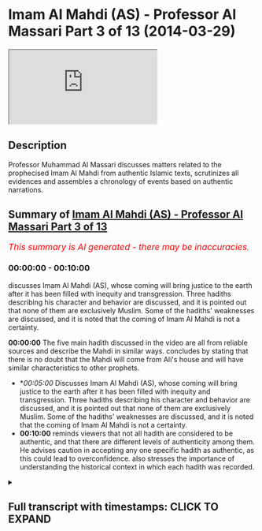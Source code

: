 # Imam Al Mahdi (AS) - Professor Al Massari Part 3 of 13 (2014-03-29)

<iframe loading='lazy' allow='autoplay' src='https://www.youtube.com/embed/cXoDEF5zBqY'></iframe>

## Description

Professor Muhammad Al Massari discusses matters related to the prophecised Imam Al Mahdi from authentic Islamic texts, scrutinizes all evidences and assembles a chronology of events based on authentic narrations.

## Summary of [Imam Al Mahdi (AS) - Professor Al Massari Part 3 of 13](https://www.youtube.com/watch?v=cXoDEF5zBqY)


*<span style="color:red; font-size:125%">This summary is AI generated - there may be inaccuracies</span>. [](/)*

### <a onclick="modifyYTiframeseektime('0')">00:00:00</a> - <a onclick="modifyYTiframeseektime('600')">00:10:00</a>

 discusses Imam Al Mahdi (AS), whose coming will bring justice to the earth after it has been filled with inequity and transgression. Three hadiths describing his character and behavior are discussed, and it is pointed out that none of them are exclusively Muslim. Some of the hadiths' weaknesses are discussed, and it is noted that the coming of Imam Al Mahdi is not a certainty.

**<a onclick="modifyYTiframeseektime('0')">00:00:00</a>** The five main hadith discussed in the video are all from reliable sources and describe the Mahdi in similar ways.  concludes by stating that there is no doubt that the Mahdi will come from Ali's house and will have similar characteristics to other prophets.
* **<a onclick="modifyYTiframeseektime('300')">00:05:00</a>* Discusses Imam Al Mahdi (AS), whose coming will bring justice to the earth after it has been filled with inequity and transgression. Three hadiths describing his character and behavior are discussed, and it is pointed out that none of them are exclusively Muslim. Some of the hadiths' weaknesses are discussed, and it is noted that the coming of Imam Al Mahdi is not a certainty.
* **<a onclick="modifyYTiframeseektime('600')">00:10:00</a>** reminds viewers that not all hadith are considered to be authentic, and that there are different levels of authenticity among them. He advises caution in accepting any one specific hadith as authentic, as this could lead to overconfidence. also stresses the importance of understanding the historical context in which each hadith was recorded.

<details><summary><h2>Full transcript with timestamps: CLICK TO EXPAND</h2></summary>

<a onclick="modifyYTiframeseektime('0')">0:00:00</a> yeah and he took on him to protect the  
<a onclick="modifyYTiframeseektime('2')">0:00:02</a> dicker so he made sure that the  
<a onclick="modifyYTiframeseektime('4')">0:00:04</a> companions will tell the truth and  
<a onclick="modifyYTiframeseektime('6')">0:00:06</a> memorize properly where it is counts  
<a onclick="modifyYTiframeseektime('9')">0:00:09</a> he never ordered us to listen to their  
<a onclick="modifyYTiframeseektime('11')">0:00:11</a> point of view although their point of  
<a onclick="modifyYTiframeseektime('12')">0:00:12</a> view is that respect to at a point of  
<a onclick="modifyYTiframeseektime('13')">0:00:13</a> view like any other scholar or even more  
<a onclick="modifyYTiframeseektime('15')">0:00:15</a> than in elsewhere because they have  
<a onclick="modifyYTiframeseektime('17')">0:00:17</a> taken scholarship from the original  
<a onclick="modifyYTiframeseektime('19')">0:00:19</a> direct and pure source let me say you  
<a onclick="modifyYTiframeseektime('20')">0:00:20</a> know allah but still it's an opinion  
<a onclick="modifyYTiframeseektime('22')">0:00:22</a> opinion cannot out  
<a onclick="modifyYTiframeseektime('24')">0:00:24</a> outshine the reported  
<a onclick="modifyYTiframeseektime('27')">0:00:27</a> narratives from messenger of allah in no  
<a onclick="modifyYTiframeseektime('29')">0:00:29</a> way so we are not obliged  
<a onclick="modifyYTiframeseektime('32')">0:00:32</a> to take the opinion of venus road nor  
<a onclick="modifyYTiframeseektime('34')">0:00:34</a> his companions as a guideline what we  
<a onclick="modifyYTiframeseektime('36')">0:00:36</a> are glad to take is that what has come  
<a onclick="modifyYTiframeseektime('37')">0:00:37</a> from singular allah as long as we have  
<a onclick="modifyYTiframeseektime('39')">0:00:39</a> verified its reliability and  
<a onclick="modifyYTiframeseektime('41')">0:00:41</a> authenticity so the objection here is  
<a onclick="modifyYTiframeseektime('43')">0:00:43</a> not really a very strong objection and  
<a onclick="modifyYTiframeseektime('46')">0:00:46</a> we should not be  
<a onclick="modifyYTiframeseektime('47')">0:00:47</a> uh  
<a onclick="modifyYTiframeseektime('48')">0:00:48</a> causing us to regard this hadith as  
<a onclick="modifyYTiframeseektime('50')">0:00:50</a> questionable  
<a onclick="modifyYTiframeseektime('51')">0:00:51</a> the third hadith is from abu hurayrah  
<a onclick="modifyYTiframeseektime('61')">0:01:01</a> if there is only one day remaining in  
<a onclick="modifyYTiframeseektime('63')">0:01:03</a> the dunya this is obviously a  
<a onclick="modifyYTiframeseektime('64')">0:01:04</a> metaphorical form that it is going to  
<a onclick="modifyYTiframeseektime('67')">0:01:07</a> happen even if it's the last day it will  
<a onclick="modifyYTiframeseektime('69')">0:01:09</a> not be the last day of wesley but this  
<a onclick="modifyYTiframeseektime('70')">0:01:10</a> is a metaphorical if there will be only  
<a onclick="modifyYTiframeseektime('73')">0:01:13</a> one day allah will extend that day until  
<a onclick="modifyYTiframeseektime('75')">0:01:15</a> a man from my family will take the  
<a onclick="modifyYTiframeseektime('77')">0:01:17</a> rulership  
<a onclick="modifyYTiframeseektime('80')">0:01:20</a> whose name is corresponding or similar  
<a onclick="modifyYTiframeseektime('82')">0:01:22</a> or equal to mining everything about how  
<a onclick="modifyYTiframeseektime('84')">0:01:24</a> you interpret the word you want but what  
<a onclick="modifyYTiframeseektime('86')">0:01:26</a> it means stepping on top of the footstep  
<a onclick="modifyYTiframeseektime('89')">0:01:29</a> now does it mean it his name is muhammad  
<a onclick="modifyYTiframeseektime('91')">0:01:31</a> or ahmad this is the name of the prophet  
<a onclick="modifyYTiframeseektime('93')">0:01:33</a> or it may be the meaning of the name  
<a onclick="modifyYTiframeseektime('98')">0:01:38</a> someone could  
<a onclick="modifyYTiframeseektime('111')">0:01:51</a> so it could be in various things not  
<a onclick="modifyYTiframeseektime('113')">0:01:53</a> necessarily meaning it has to be exactly  
<a onclick="modifyYTiframeseektime('115')">0:01:55</a> muhammad muhammad  
<a onclick="modifyYTiframeseektime('116')">0:01:56</a> the fourth hadith  
<a onclick="modifyYTiframeseektime('124')">0:02:04</a> of  
<a onclick="modifyYTiframeseektime('125')">0:02:05</a> allah  
<a onclick="modifyYTiframeseektime('129')">0:02:09</a> if it has been only one day remaining  
<a onclick="modifyYTiframeseektime('131')">0:02:11</a> from that dunya in that day allah will  
<a onclick="modifyYTiframeseektime('134')">0:02:14</a> send a man from us ali is talking for us  
<a onclick="modifyYTiframeseektime('137')">0:02:17</a> meaning from the  
<a onclick="modifyYTiframeseektime('138')">0:02:18</a> it  
<a onclick="modifyYTiframeseektime('139')">0:02:19</a> who will fill it with justice  
<a onclick="modifyYTiframeseektime('141')">0:02:21</a> as it has been filled with injustice  
<a onclick="modifyYTiframeseektime('146')">0:02:26</a> so that's the hat the fourth heaven  
<a onclick="modifyYTiframeseektime('147')">0:02:27</a> fifth hadith  
<a onclick="modifyYTiframeseektime('149')">0:02:29</a> it is uh from ibrahim muhammad  
<a onclick="modifyYTiframeseektime('152')">0:02:32</a> from his father from ali  
<a onclick="modifyYTiframeseektime('154')">0:02:34</a> another hadith actually different than  
<a onclick="modifyYTiframeseektime('155')">0:02:35</a> the previous one  
<a onclick="modifyYTiframeseektime('160')">0:02:40</a> is from us the people of the  
<a onclick="modifyYTiframeseektime('162')">0:02:42</a> prophetic house  
<a onclick="modifyYTiframeseektime('164')">0:02:44</a> allah will perfect him in one night  
<a onclick="modifyYTiframeseektime('168')">0:02:48</a> this is the only one which is this  
<a onclick="modifyYTiframeseektime('170')">0:02:50</a> coming only through one channel and this  
<a onclick="modifyYTiframeseektime('172')">0:02:52</a> channel is only hasan meaning it's  
<a onclick="modifyYTiframeseektime('173')">0:02:53</a> acceptable it is not to deliver an  
<a onclick="modifyYTiframeseektime('175')">0:02:55</a> authenticity which is  
<a onclick="modifyYTiframeseektime('178')">0:02:58</a> fixed by the strict scholars like  
<a onclick="modifyYTiframeseektime('179')">0:02:59</a> bukhari and muslim  
<a onclick="modifyYTiframeseektime('181')">0:03:01</a> so we cannot claim it is authentic the  
<a onclick="modifyYTiframeseektime('183')">0:03:03</a> previous one are authentic they may have  
<a onclick="modifyYTiframeseektime('184')">0:03:04</a> come with one stat hassam but the other  
<a onclick="modifyYTiframeseektime('187')">0:03:07</a> hassan is not collaborating together  
<a onclick="modifyYTiframeseektime('188')">0:03:08</a> lifting it to the level of our industry  
<a onclick="modifyYTiframeseektime('190')">0:03:10</a> but this one has come with only that one  
<a onclick="modifyYTiframeseektime('192')">0:03:12</a> is not  
<a onclick="modifyYTiframeseektime('193')">0:03:13</a> and  
<a onclick="modifyYTiframeseektime('194')">0:03:14</a> this only channel which has this word  
<a onclick="modifyYTiframeseektime('196')">0:03:16</a> usually  
<a onclick="modifyYTiframeseektime('197')">0:03:17</a> allah perfect him in one night and maybe  
<a onclick="modifyYTiframeseektime('199')">0:03:19</a> it's not memorized probably maybe he  
<a onclick="modifyYTiframeseektime('201')">0:03:21</a> says allah will perfect things through  
<a onclick="modifyYTiframeseektime('203')">0:03:23</a> him in one night which makes sense when  
<a onclick="modifyYTiframeseektime('206')">0:03:26</a> we compare to the other hadith which  
<a onclick="modifyYTiframeseektime('208')">0:03:28</a> talk about that he will fill the earth  
<a onclick="modifyYTiframeseektime('210')">0:03:30</a> with justice and equity after it has  
<a onclick="modifyYTiframeseektime('212')">0:03:32</a> been filled with injustice in a  
<a onclick="modifyYTiframeseektime('213')">0:03:33</a> transgression  
<a onclick="modifyYTiframeseektime('214')">0:03:34</a> so we cannot rely really even in the  
<a onclick="modifyYTiframeseektime('216')">0:03:36</a> wording to be exacting there may be some  
<a onclick="modifyYTiframeseektime('218')">0:03:38</a> some proposition or some part of the  
<a onclick="modifyYTiframeseektime('221')">0:03:41</a> sentence missing there because as we  
<a onclick="modifyYTiframeseektime('223')">0:03:43</a> said the snad is not extremely bad but  
<a onclick="modifyYTiframeseektime('225')">0:03:45</a> it is not to the authenticity level we  
<a onclick="modifyYTiframeseektime('227')">0:03:47</a> are used to usually in the  
<a onclick="modifyYTiframeseektime('230')">0:03:50</a> in the habit so these are the really the  
<a onclick="modifyYTiframeseektime('232')">0:03:52</a> five main hadith you may notice easily  
<a onclick="modifyYTiframeseektime('234')">0:03:54</a> that none of them use the red money  
<a onclick="modifyYTiframeseektime('237')">0:03:57</a> so the people convention that the one  
<a onclick="modifyYTiframeseektime('239')">0:03:59</a> with these characteristics is the mahdi  
<a onclick="modifyYTiframeseektime('241')">0:04:01</a> is really  
<a onclick="modifyYTiframeseektime('243')">0:04:03</a> the head of the people and coming from  
<a onclick="modifyYTiframeseektime('245')">0:04:05</a> other sources and channels but it's not  
<a onclick="modifyYTiframeseektime('246')">0:04:06</a> coming there's no hadith away so let's  
<a onclick="modifyYTiframeseektime('249')">0:04:09</a> look at this and think about it number  
<a onclick="modifyYTiframeseektime('251')">0:04:11</a> one  
<a onclick="modifyYTiframeseektime('252')">0:04:12</a> and this will make us even more  
<a onclick="modifyYTiframeseektime('255')">0:04:15</a> convinced about that that there's no  
<a onclick="modifyYTiframeseektime('256')">0:04:16</a> wonder that the combines of abdullah mr  
<a onclick="modifyYTiframeseektime('258')">0:04:18</a> would say that al-mahdi says  
<a onclick="modifyYTiframeseektime('260')">0:04:20</a> does not deny that like this galaxy will  
<a onclick="modifyYTiframeseektime('263')">0:04:23</a> come later but the real madison  
<a onclick="modifyYTiframeseektime('265')">0:04:25</a> so these are his characteristics he's  
<a onclick="modifyYTiframeseektime('268')">0:04:28</a> been alibity in the material from my  
<a onclick="modifyYTiframeseektime('270')">0:04:30</a> house  
<a onclick="modifyYTiframeseektime('271')">0:04:31</a> that has come in four  
<a onclick="modifyYTiframeseektime('272')">0:04:32</a> authentic hadith and in a hadith which  
<a onclick="modifyYTiframeseektime('275')">0:04:35</a> is a fifth one which is hasan  
<a onclick="modifyYTiframeseektime('278')">0:04:38</a> and will come in the hadith of the black  
<a onclick="modifyYTiframeseektime('280')">0:04:40</a> banners which will come in a special  
<a onclick="modifyYTiframeseektime('282')">0:04:42</a> section because it has his own space and  
<a onclick="modifyYTiframeseektime('283')">0:04:43</a> islamic  
<a onclick="modifyYTiframeseektime('286')">0:04:46</a> and also in the hadith  
<a onclick="modifyYTiframeseektime('287')">0:04:47</a> it reminds us about the which will comes  
<a onclick="modifyYTiframeseektime('289')">0:04:49</a> later  
<a onclick="modifyYTiframeseektime('290')">0:04:50</a> so this seems to be that he is from  
<a onclick="modifyYTiframeseektime('292')">0:04:52</a> albeit seems to be if  
<a onclick="modifyYTiframeseektime('295')">0:04:55</a> the whole thing can be regarded  
<a onclick="modifyYTiframeseektime('296')">0:04:56</a> authentic that's the most authentic part  
<a onclick="modifyYTiframeseektime('298')">0:04:58</a> of it this attribute that is from the  
<a onclick="modifyYTiframeseektime('300')">0:05:00</a> house of the prophet is well established  
<a onclick="modifyYTiframeseektime('303')">0:05:03</a> i would say  
<a onclick="modifyYTiframeseektime('304')">0:05:04</a> i would feel confident be a doubt  
<a onclick="modifyYTiframeseektime('307')">0:05:07</a> the second one  
<a onclick="modifyYTiframeseektime('310')">0:05:10</a> he fills the earth with justice after it  
<a onclick="modifyYTiframeseektime('311')">0:05:11</a> has been filled with inequity and  
<a onclick="modifyYTiframeseektime('313')">0:05:13</a> transgression  
<a onclick="modifyYTiframeseektime('314')">0:05:14</a> this has come in three athletic hadith  
<a onclick="modifyYTiframeseektime('318')">0:05:18</a> and we if we are liberal in celebrating  
<a onclick="modifyYTiframeseektime('321')">0:05:21</a> allah perfectly in one night meaning  
<a onclick="modifyYTiframeseektime('323')">0:05:23</a> allah will perfect the conditions  
<a onclick="modifyYTiframeseektime('324')">0:05:24</a> through him in one night  
<a onclick="modifyYTiframeseektime('327')">0:05:27</a> yeah  
<a onclick="modifyYTiframeseektime('328')">0:05:28</a> which means  
<a onclick="modifyYTiframeseektime('329')">0:05:29</a> actually  
<a onclick="modifyYTiframeseektime('330')">0:05:30</a> instead of  
<a onclick="modifyYTiframeseektime('331')">0:05:31</a> allah believe in be with him with him  
<a onclick="modifyYTiframeseektime('335')">0:05:35</a> has been missing and now it's only two  
<a onclick="modifyYTiframeseektime('336')">0:05:36</a> letters  
<a onclick="modifyYTiframeseektime('338')">0:05:38</a> because we say that is not a business  
<a onclick="modifyYTiframeseektime('339')">0:05:39</a> now we can we can rely upon  
<a onclick="modifyYTiframeseektime('342')">0:05:42</a> then it fits in that meaning if allah  
<a onclick="modifyYTiframeseektime('344')">0:05:44</a> perfect everything through him meaning  
<a onclick="modifyYTiframeseektime('345')">0:05:45</a> the earth must be filled with justice  
<a onclick="modifyYTiframeseektime('347')">0:05:47</a> after it has been followed if we like  
<a onclick="modifyYTiframeseektime('349')">0:05:49</a> transformation so it fits in that  
<a onclick="modifyYTiframeseektime('350')">0:05:50</a> meaning and this is the better  
<a onclick="modifyYTiframeseektime('352')">0:05:52</a> approach in understanding this sentence  
<a onclick="modifyYTiframeseektime('354')">0:05:54</a> because some people say he maybe have  
<a onclick="modifyYTiframeseektime('356')">0:05:56</a> been living a life of the unworried and  
<a onclick="modifyYTiframeseektime('359')">0:05:59</a> the one who is not caring about the  
<a onclick="modifyYTiframeseektime('360')">0:06:00</a> nation and suddenly in one night he  
<a onclick="modifyYTiframeseektime('362')">0:06:02</a> awakes to his responsibility and become  
<a onclick="modifyYTiframeseektime('364')">0:06:04</a> this i'm not saying this is impossible  
<a onclick="modifyYTiframeseektime('366')">0:06:06</a> but does not look like this is a  
<a onclick="modifyYTiframeseektime('368')">0:06:08</a> characteristic which  
<a onclick="modifyYTiframeseektime('370')">0:06:10</a> really or he is a drunkard and suddenly  
<a onclick="modifyYTiframeseektime('371')">0:06:11</a> become a wise man or something i don't  
<a onclick="modifyYTiframeseektime('374')">0:06:14</a> think this is the i think it's a better  
<a onclick="modifyYTiframeseektime('375')">0:06:15</a> to say since that sentence has come with  
<a onclick="modifyYTiframeseektime('378')">0:06:18</a> not the top is not we wish for maybe a  
<a onclick="modifyYTiframeseektime('381')">0:06:21</a> the word with him has fallen  
<a onclick="modifyYTiframeseektime('383')">0:06:23</a> aside either  
<a onclick="modifyYTiframeseektime('385')">0:06:25</a> in the transcription of one of  
<a onclick="modifyYTiframeseektime('386')">0:06:26</a> generators mostly that one transcript  
<a onclick="modifyYTiframeseektime('389')">0:06:29</a> transported not only orally but also a  
<a onclick="modifyYTiframeseektime('391')">0:06:31</a> writing and control distinction to the  
<a onclick="modifyYTiframeseektime('392')">0:06:32</a> stupid orientalists who claim all that  
<a onclick="modifyYTiframeseektime('394')">0:06:34</a> scholarly people are sitting in a coffee  
<a onclick="modifyYTiframeseektime('396')">0:06:36</a> shop by chatting that's the way and it  
<a onclick="modifyYTiframeseektime('398')">0:06:38</a> has been narrated but this was our issue  
<a onclick="modifyYTiframeseektime('399')">0:06:39</a> today so plenty of that has been  
<a onclick="modifyYTiframeseektime('402')">0:06:42</a> narrated or most of it has been added  
<a onclick="modifyYTiframeseektime('404')">0:06:44</a> also in writing however i think you have  
<a onclick="modifyYTiframeseektime('406')">0:06:46</a> the pitfalls of omitting one word  
<a onclick="modifyYTiframeseektime('408')">0:06:48</a> jumping a line all these well-known  
<a onclick="modifyYTiframeseektime('410')">0:06:50</a> pitfalls of written transcription  
<a onclick="modifyYTiframeseektime('413')">0:06:53</a> so  
<a onclick="modifyYTiframeseektime('414')">0:06:54</a> this if we take that on board so we have  
<a onclick="modifyYTiframeseektime('417')">0:06:57</a> that also about in three uh  
<a onclick="modifyYTiframeseektime('420')">0:07:00</a> authentic hadith and one hassan hadid  
<a onclick="modifyYTiframeseektime('422')">0:07:02</a> that he will fill the earth injustice  
<a onclick="modifyYTiframeseektime('424')">0:07:04</a> with justice and so on these are  
<a onclick="modifyYTiframeseektime('425')">0:07:05</a> actually the two crucial things which  
<a onclick="modifyYTiframeseektime('427')">0:07:07</a> are reasonably well established  
<a onclick="modifyYTiframeseektime('430')">0:07:10</a> we have still  
<a onclick="modifyYTiframeseektime('431')">0:07:11</a> one uh other aspect which is  
<a onclick="modifyYTiframeseektime('433')">0:07:13</a> establishing two correct uh  
<a onclick="modifyYTiframeseektime('440')">0:07:20</a> many things  
<a onclick="modifyYTiframeseektime('441')">0:07:21</a> so don't bet on that his name is  
<a onclick="modifyYTiframeseektime('443')">0:07:23</a> muhammad or ahmed that would be a wrong  
<a onclick="modifyYTiframeseektime('445')">0:07:25</a> bet that's coming into hadith sir and  
<a onclick="modifyYTiframeseektime('448')">0:07:28</a> then the fourth one that he rules for uh  
<a onclick="modifyYTiframeseektime('450')">0:07:30</a> seven or eight or nine years let's say  
<a onclick="modifyYTiframeseektime('452')">0:07:32</a> around seven  
<a onclick="modifyYTiframeseektime('453')">0:07:33</a> and about the length of that has come in  
<a onclick="modifyYTiframeseektime('456')">0:07:36</a> only one hadith  
<a onclick="modifyYTiframeseektime('457')">0:07:37</a> which is not essential actually how long  
<a onclick="modifyYTiframeseektime('459')">0:07:39</a> he rules but  
<a onclick="modifyYTiframeseektime('461')">0:07:41</a> it is not an extended tied time you  
<a onclick="modifyYTiframeseektime('463')">0:07:43</a> expect  
<a onclick="modifyYTiframeseektime('464')">0:07:44</a> after all that injustice to he would say  
<a onclick="modifyYTiframeseektime('467')">0:07:47</a> like the hadith  
<a onclick="modifyYTiframeseektime('468')">0:07:48</a> he will rule for 40 years which gives  
<a onclick="modifyYTiframeseektime('470')">0:07:50</a> you more pleasure of having such a  
<a onclick="modifyYTiframeseektime('472')">0:07:52</a> relationship but this one will be  
<a onclick="modifyYTiframeseektime('473')">0:07:53</a> followed most likely with another ruler  
<a onclick="modifyYTiframeseektime('475')">0:07:55</a> who is no less in equity and who will  
<a onclick="modifyYTiframeseektime('478')">0:07:58</a> all be belong at the khabari so that's  
<a onclick="modifyYTiframeseektime('480')">0:08:00</a> just the beginning the first one to  
<a onclick="modifyYTiframeseektime('482')">0:08:02</a> establish  
<a onclick="modifyYTiframeseektime('483')">0:08:03</a> the just and equitable government after  
<a onclick="modifyYTiframeseektime('484')">0:08:04</a> a long time of transitional inequity  
<a onclick="modifyYTiframeseektime('488')">0:08:08</a> and then another aspect which is bodily  
<a onclick="modifyYTiframeseektime('490')">0:08:10</a> description i don't think this is very  
<a onclick="modifyYTiframeseektime('491')">0:08:11</a> important but it has come in one hadith  
<a onclick="modifyYTiframeseektime('494')">0:08:14</a> which is ajith  
<a onclick="modifyYTiframeseektime('495')">0:08:15</a> with a broad forehead and standing nose  
<a onclick="modifyYTiframeseektime('499')">0:08:19</a> and this is just a physical description  
<a onclick="modifyYTiframeseektime('501')">0:08:21</a> which is  
<a onclick="modifyYTiframeseektime('502')">0:08:22</a> when he comes if he's it's true that the  
<a onclick="modifyYTiframeseektime('504')">0:08:24</a> mahdi is coming and all of that is not  
<a onclick="modifyYTiframeseektime('506')">0:08:26</a> just  
<a onclick="modifyYTiframeseektime('507')">0:08:27</a> some narrators have  
<a onclick="modifyYTiframeseektime('509')">0:08:29</a> have followed some of their fantasy or  
<a onclick="modifyYTiframeseektime('511')">0:08:31</a> wishful thinkings which cannot be  
<a onclick="modifyYTiframeseektime('513')">0:08:33</a> actually excluded absolutely certified  
<a onclick="modifyYTiframeseektime('515')">0:08:35</a> despite we have various hadith because  
<a onclick="modifyYTiframeseektime('517')">0:08:37</a> all of them do not correspond to each  
<a onclick="modifyYTiframeseektime('519')">0:08:39</a> other in in a unique way  
<a onclick="modifyYTiframeseektime('521')">0:08:41</a> so that we cannot really say they are  
<a onclick="modifyYTiframeseektime('523')">0:08:43</a> multilateral and then we have this  
<a onclick="modifyYTiframeseektime('525')">0:08:45</a> these this fact with with attitude also  
<a onclick="modifyYTiframeseektime('528')">0:08:48</a> the fact that the all the hadith  
<a onclick="modifyYTiframeseektime('530')">0:08:50</a> stressed that he would be a just ruler  
<a onclick="modifyYTiframeseektime('532')">0:08:52</a> could be a reflection to the injustice  
<a onclick="modifyYTiframeseektime('534')">0:08:54</a> and suffering the people who are  
<a onclick="modifyYTiframeseektime('535')">0:08:55</a> suffering  
<a onclick="modifyYTiframeseektime('537')">0:08:57</a> when the  
<a onclick="modifyYTiframeseektime('538')">0:08:58</a> rashida has been transformed into an  
<a onclick="modifyYTiframeseektime('540')">0:09:00</a> oppressive regime  
<a onclick="modifyYTiframeseektime('542')">0:09:02</a> so a response to that could be  
<a onclick="modifyYTiframeseektime('544')">0:09:04</a> it could be of this type  
<a onclick="modifyYTiframeseektime('546')">0:09:06</a> wishing for someone who is a just ruler  
<a onclick="modifyYTiframeseektime('548')">0:09:08</a> like in bani israel the messianic  
<a onclick="modifyYTiframeseektime('550')">0:09:10</a> stories and so on and mushrooms  
<a onclick="modifyYTiframeseektime('552')">0:09:12</a> or three types of messiah and all  
<a onclick="modifyYTiframeseektime('554')">0:09:14</a> messiahs have been rejected except one  
<a onclick="modifyYTiframeseektime('556')">0:09:16</a> which will tend to be the antichrist so  
<a onclick="modifyYTiframeseektime('558')">0:09:18</a> all this could happen and cannot be  
<a onclick="modifyYTiframeseektime('560')">0:09:20</a> excluded although in islamic tradition  
<a onclick="modifyYTiframeseektime('562')">0:09:22</a> and narratives we have much more  
<a onclick="modifyYTiframeseektime('563')">0:09:23</a> safeguards and racial narratives but  
<a onclick="modifyYTiframeseektime('565')">0:09:25</a> still  
<a onclick="modifyYTiframeseektime('567')">0:09:27</a> we have to be cautious  
<a onclick="modifyYTiframeseektime('569')">0:09:29</a> so we have  
<a onclick="modifyYTiframeseektime('570')">0:09:30</a> uh also an anode very important for for  
<a onclick="modifyYTiframeseektime('573')">0:09:33</a> the listener is that  
<a onclick="modifyYTiframeseektime('575')">0:09:35</a> these hadiths you say they are authentic  
<a onclick="modifyYTiframeseektime('576')">0:09:36</a> they are not every they have not come  
<a onclick="modifyYTiframeseektime('579')">0:09:39</a> with an authentic chain like the level  
<a onclick="modifyYTiframeseektime('580')">0:09:40</a> of buhari and muslim  
<a onclick="modifyYTiframeseektime('582')">0:09:42</a> they have come with isn't hasan another  
<a onclick="modifyYTiframeseektime('584')">0:09:44</a> independent established hassan and the  
<a onclick="modifyYTiframeseektime('586')">0:09:46</a> third and so on which  
<a onclick="modifyYTiframeseektime('587')">0:09:47</a> every hadith  
<a onclick="modifyYTiframeseektime('590')">0:09:50</a> for people like bukhari who insist at  
<a onclick="modifyYTiframeseektime('592')">0:09:52</a> least to have one is not which is sahih  
<a onclick="modifyYTiframeseektime('595')">0:09:55</a> they don't fit in his condition the same  
<a onclick="modifyYTiframeseektime('597')">0:09:57</a> with muslims so none of them isn't  
<a onclick="modifyYTiframeseektime('599')">0:09:59</a> muslim which should give us a little bit  
<a onclick="modifyYTiframeseektime('601')">0:10:01</a> of discomfort and a feeling of i'm not  
<a onclick="modifyYTiframeseektime('604')">0:10:04</a> claiming that all authentic  
<a onclick="modifyYTiframeseektime('607')">0:10:07</a> there are some authentic  
<a onclick="modifyYTiframeseektime('609')">0:10:09</a> but we know all for a fact that some of  
<a onclick="modifyYTiframeseektime('611')">0:10:11</a> the hadith muslim do not reach the same  
<a onclick="modifyYTiframeseektime('613')">0:10:13</a> level of authenticity like the other one  
<a onclick="modifyYTiframeseektime('615')">0:10:15</a> in nassari that is  
<a onclick="modifyYTiframeseektime('618')">0:10:18</a> we know that nobody's claiming that but  
<a onclick="modifyYTiframeseektime('620')">0:10:20</a> still that is such a topic which is hot  
<a onclick="modifyYTiframeseektime('623')">0:10:23</a> obviously topic at the time of the  
<a onclick="modifyYTiframeseektime('624')">0:10:24</a> writing of the major books that muharram  
<a onclick="modifyYTiframeseektime('627')">0:10:27</a> usually did not find anything up to  
<a onclick="modifyYTiframeseektime('628')">0:10:28</a> their standard give you a bad feeling  
<a onclick="modifyYTiframeseektime('630')">0:10:30</a> about the whole whole issue of mahdi  
<a onclick="modifyYTiframeseektime('634')">0:10:34</a> without necessary meaning it is invalid  
<a onclick="modifyYTiframeseektime('636')">0:10:36</a> or is fabricated but gives still  
<a onclick="modifyYTiframeseektime('639')">0:10:39</a> a signal of being cautious and being  
<a onclick="modifyYTiframeseektime('642')">0:10:42</a> more worried than otherwise  
<a onclick="modifyYTiframeseektime('645')">0:10:45</a> not so for the messiah the jed the  
<a onclick="modifyYTiframeseektime('647')">0:10:47</a> antichrist not so for the camera visa  
<a onclick="modifyYTiframeseektime('650')">0:10:50</a> not so for the final signs of the our  
<a onclick="modifyYTiframeseektime('652')">0:10:52</a> behavior big ten last signs  
<a onclick="modifyYTiframeseektime('655')">0:10:55</a> that is  
<a onclick="modifyYTiframeseektime('657')">0:10:57</a> all of it well established beyond this  
<a onclick="modifyYTiframeseektime('659')">0:10:59</a> one there's a i'm not saying i just try  
<a onclick="modifyYTiframeseektime('662')">0:11:02</a> to remind everyone don't be carried away  
<a onclick="modifyYTiframeseektime('665')">0:11:05</a> with some people or not use all of the  
<a onclick="modifyYTiframeseektime('666')">0:11:06</a> update of the muslim if you don't  
<a onclick="modifyYTiframeseektime('668')">0:11:08</a> believe in sri lanka don't really carry  
<a onclick="modifyYTiframeseektime('670')">0:11:10</a> the way of that many many people in  
<a onclick="modifyYTiframeseektime('672')">0:11:12</a> islamic history have doubted the issue  
<a onclick="modifyYTiframeseektime('674')">0:11:14</a> of mahdi and menu have many have  
<a onclick="modifyYTiframeseektime('676')">0:11:16</a> regarded as akida so we have this and  
<a onclick="modifyYTiframeseektime('678')">0:11:18</a> this and i don't think anyone of any of  
<a onclick="modifyYTiframeseektime('681')">0:11:21</a> the parties declare the other one to be  
<a onclick="modifyYTiframeseektime('683')">0:11:23</a> accountable because of that so we should  
<a onclick="modifyYTiframeseektime('685')">0:11:25</a> be cautious in that and not go overboard  
<a onclick="modifyYTiframeseektime('704')">0:11:44</a> you  
</details>
